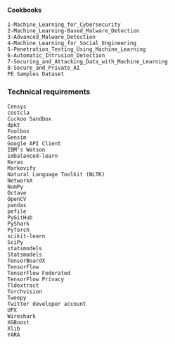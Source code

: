 #### Cookbooks 
```
1-Machine_Learning_for_Cybersecurity
2-Machine_Learning-Based_Malware_Detection
3-Advanced_Malware_Detection
4-Machine_Learning_for_Social_Engineering
5-Penetration_Testing_Using_Machine_Learning
6-Automatic_Intrusion_Detection
7-Securing_and_Attacking_Data_with_Machine_Learning
8-Secure_and_Private_AI
PE Samples Dataset
```
### Technical requirements
    Censys
    costcla
    Cuckoo Sandbox
    dpkt
    Foolbox
    Gensim
    Google API Client
    IBM's Watson
    imbalanced-learn
    Keras
    Markovify
    Natural Language Toolkit (NLTK)
    NetworkX
    NumPy
    Octave
    OpenCV
    pandas
    pefile
    PyGitHub
    PyShark
    PyTorch
    scikit-learn
    SciPy
    statsmodels
    Statsmodels
    TensorBoardX
    TensorFlow
    TensorFlow Federated
    TensorFlow Privacy
    Tldextract
    Torchvision
    Tweepy
    Twitter developer account
    UPX
    Wireshark
    XGBoost
    Xlib
    YARA

